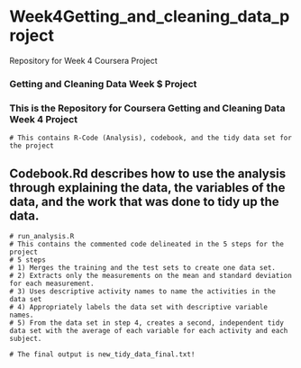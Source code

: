 # Week4Getting_and_cleaning_data_project
Repository for Week 4 Coursera Project

### Getting and Cleaning Data Week $ Project 

### This is the Repository for Coursera Getting and Cleaning Data Week 4 Project
	# This contains R-Code (Analysis), codebook, and the tidy data set for the project
	
## Codebook.Rd describes how to use the analysis through explaining the data, the variables of the data, and the work that was done to tidy up the data. 

	# run_analysis.R
	# This contains the commented code delineated in the 5 steps for the project
	# 5 steps
	# 1) Merges the training and the test sets to create one data set.
	# 2) Extracts only the measurements on the mean and standard deviation for each measurement.
	# 3) Uses descriptive activity names to name the activities in the data set
	# 4) Appropriately labels the data set with descriptive variable names.
	# 5) From the data set in step 4, creates a second, independent tidy data set with the average of each variable for each activity and each subject.

	# The final output is new_tidy_data_final.txt!
